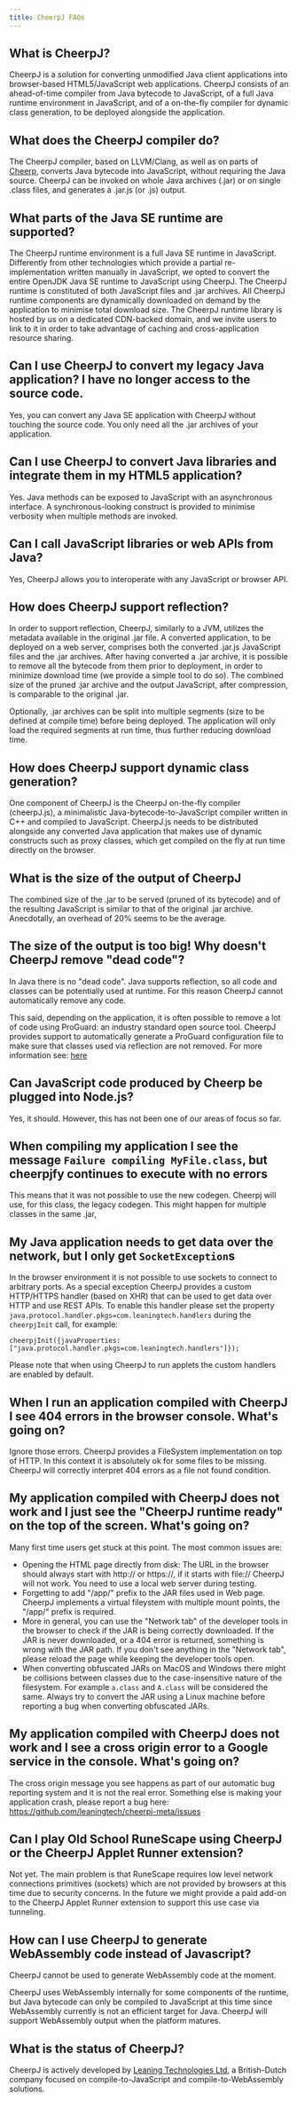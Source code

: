 ```yaml
---
title: CheerpJ FAQs
---
```


## What is CheerpJ?

CheerpJ is a solution for converting unmodified Java client applications into browser-based HTML5/JavaScript web applications. CheerpJ consists of an ahead-of-time compiler from Java bytecode to JavaScript, of a full Java runtime environment in JavaScript, and of a on-the-fly compiler for dynamic class generation, to be deployed alongside the application.

## What does the CheerpJ compiler do?

The CheerpJ compiler, based on LLVM/Clang, as well as on parts of [Cheerp](https://github.com/leaningtech/cheerp-meta), converts Java bytecode into JavaScript, without requiring the Java source. CheerpJ can be invoked on whole Java archives (.jar) or on single .class files, and generates a .jar.js (or .js) output.

## What parts of the Java SE runtime are supported?

The CheerpJ runtime environment is a full Java SE runtime in JavaScript. Differently from other technologies which provide a partial re-implementation written manually in JavaScript, we opted to convert the entire OpenJDK Java SE runtime to JavaScript using CheerpJ. The CheerpJ runtime is constituted of both JavaScript files and .jar archives. All CheerpJ runtime components are dynamically downloaded on demand by the application to minimise total download size. The CheerpJ runtime library is hosted by us on a dedicated CDN-backed domain, and we invite users to link to it in order to take advantage of caching and cross-application resource sharing.

## Can I use CheerpJ to convert my legacy Java application? I have no longer access to the source code.

Yes, you can convert any Java SE application with CheerpJ without touching the source code. You only need all the .jar archives of your application.

## Can I use CheerpJ to convert Java libraries and integrate them in my HTML5 application?

Yes. Java methods can be exposed to JavaScript with an asynchronous interface. A synchronous-looking construct is provided to minimise verbosity when multiple methods are invoked.

## Can I call JavaScript libraries or web APIs from Java?

Yes, CheerpJ allows you to interoperate with any JavaScript or browser API.

## How does CheerpJ support reflection?

In order to support reflection, CheerpJ, similarly to a JVM, utilizes the metadata available in the original .jar file. A converted application, to be deployed on a web server, comprises both the converted .jar.js JavaScript files and the .jar archives. After having converted a .jar archive, it is possible to remove all the bytecode from them prior to deployment, in order to minimize download time (we provide a simple tool to do so). The combined size of the pruned .jar archive and the output JavaScript, after compression, is comparable to the original .jar.

Optionally, .jar archives can be split into multiple segments (size to be defined at compile time) before being deployed. The application will only load the required segments at run time, thus further reducing download time.

## How does CheerpJ support dynamic class generation?

One component of CheerpJ is the CheerpJ on-the-fly compiler (cheerpJ.js), a minimalistic Java-bytecode-to-JavaScript compiler written in C++ and compiled to JavaScript. CheerpJ.js needs to be distributed alongside any converted Java application that makes use of dynamic constructs such as proxy classes, which get compiled on the fly at run time directly on the browser.

## What is the size of the output of CheerpJ

The combined size of the .jar to be served (pruned of its bytecode) and of the resulting JavaScript is similar to that of the original .jar archive. Anecdotally, an overhead of 20% seems to be the average.

## The size of the output is too big! Why doesn't CheerpJ remove "dead code"?

In Java there is no "dead code". Java supports reflection, so all code and classes can be potentially used at runtime. For this reason CheerpJ cannot automatically remove any code.

This said, depending on the application, it is often possible to remove a lot of code using ProGuard: an industry standard open source tool. CheerpJ provides support to automatically generate a ProGuard configuration file to make sure that classes used via reflection are not removed. For more information see: [here](/cheerpj2/Startup-time-optimization#use-proguard-to-remove-unused-code)

## Can JavaScript code produced by Cheerp be plugged into Node.js?

Yes, it should. However, this has not been one of our areas of focus so far.

## When compiling my application I see the message `Failure compiling MyFile.class`, but cheerpjfy continues to execute with no errors

This means that it was not possible to use the new codegen. Cheerpj will use, for this class, the legacy codegen. This might happen for multiple classes in the same .jar,

## My Java application needs to get data over the network, but I only get `SocketException`s

In the browser environment it is not possible to use sockets to connect to arbitrary ports. As a special exception CheerpJ provides a custom HTTP/HTTPS handler (based on XHR) that can be used to get data over HTTP and use REST APIs. To enable this handler please set the property `java.protocol.handler.pkgs=com.leaningtech.handlers` during the `cheerpjInit` call, for example:

`cheerpjInit({javaProperties:["java.protocol.handler.pkgs=com.leaningtech.handlers"]});`

Please note that when using CheerpJ to run applets the custom handlers are enabled by default.

## When I run an application compiled with CheerpJ I see 404 errors in the browser console. What's going on?

Ignore those errors. CheerpJ provides a FileSystem implementation on top of HTTP. In this context it is absolutely ok for some files to be missing. CheerpJ will correctly interpret 404 errors as a file not found condition.

## My application compiled with CheerpJ does not work and I just see the "CheerpJ runtime ready" on the top of the screen. What's going on?

Many first time users get stuck at this point. The most common issues are:

- Opening the HTML page directly from disk: The URL in the browser should always start with http:// or https://, if it starts with file:// CheerpJ will not work. You need to use a local web server during testing.
- Forgetting to add "/app/" prefix to the JAR files used in Web page. CheerpJ implements a virtual fileystem with multiple mount points, the "/app/" prefix is required.
- More in general, you can use the "Network tab" of the developer tools in the browser to check if the JAR is being correctly downloaded. If the JAR is never downloaded, or a 404 error is returned, something is wrong with the JAR path. If you don't see anything in the "Network tab", please reload the page while keeping the developer tools open.
- When converting obfuscated JARs on MacOS and Windows there might be collisions between classes due to the case-insensitive nature of the filesystem. For example `a.class` and `A.class` will be considered the same. Always try to convert the JAR using a Linux machine before reporting a bug when converting obfuscated JARs.

## My application compiled with CheerpJ does not work and I see a cross origin error to a Google service in the console. What's going on?

The cross origin message you see happens as part of our automatic bug reporting system and it is not the real error. Something else is making your application crash, please report a bug here: https://github.com/leaningtech/cheerpj-meta/issues

## Can I play Old School RuneScape using CheerpJ or the CheerpJ Applet Runner extension?

Not yet. The main problem is that RuneScape requires low level network connections primitives (sockets) which are not provided by browsers at this time due to security concerns. In the future we might provide a paid add-on to the CheerpJ Applet Runner extension to support this use case via tunneling.

## How can I use CheerpJ to generate WebAssembly code instead of Javascript?

CheerpJ cannot be used to generate WebAssembly code at the moment.

CheerpJ uses WebAssembly internally for some components of the runtime, but Java bytecode can only be compiled to JavaScript at this time since WebAssembly currently is not an efficient target for Java. CheerpJ will support WebAssembly output when the platform matures.

## What is the status of CheerpJ?

CheerpJ is actively developed by [Leaning Technologies Ltd](https://leaningtech.com), a British-Dutch company focused on compile-to-JavaScript and compile-to-WebAssembly solutions.
